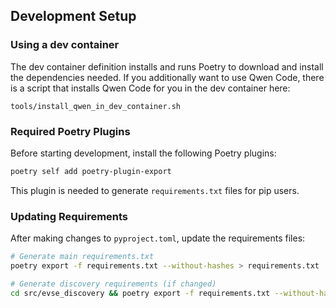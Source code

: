 ## Development Setup

### Using a dev container

The dev container definition installs and runs Poetry to download and install
the dependencies needed. If you additionally want to use Qwen Code, there is a
script that installs Qwen Code for you in the dev container here:

`tools/install_qwen_in_dev_container.sh`

### Required Poetry Plugins

Before starting development, install the following Poetry plugins:

```bash
poetry self add poetry-plugin-export
```

This plugin is needed to generate `requirements.txt` files for pip users.

### Updating Requirements

After making changes to `pyproject.toml`, update the requirements files:

```bash
# Generate main requirements.txt
poetry export -f requirements.txt --without-hashes > requirements.txt

# Generate discovery requirements (if changed)
cd src/evse_discovery && poetry export -f requirements.txt --without-hashes > requirements.txt
```
